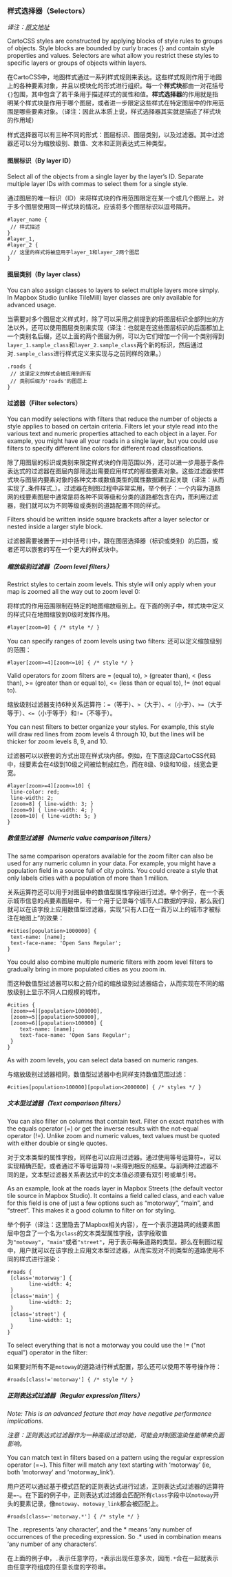 ### 样式选择器（Selectors）

_译注：[原文地址](https://www.mapbox.com/mapbox-studio/styling-selectors/)_

CartoCSS styles are constructed by applying blocks of style rules to groups of objects. Style blocks are bounded by curly braces {} and contain style properties and values. Selectors are what allow you restrict these styles to specific layers or groups of objects within layers.

在CartoCSS中，地图样式通过一系列样式规则来表达。这些样式规则作用于地图上的各种要素对象，并且以模块化的形式进行组织。每一个**样式块**都由一对花括号`{}`包围，其中包含了若干条用于描述样式的属性和值。**样式选择器**的作用就是指明某个样式块是作用于哪个图层，或者进一步限定这些样式在特定图层中的作用范围是哪些要素对象。（译注：因此从本质上说，样式选择器其实就是描述了样式块的作用域）

样式选择器可以有三种不同的形式：图层标识、图层类别，以及过滤器。其中过滤器还可以分为缩放级别、数值、文本和正则表达式三种类型。

#### 图层标识（By layer ID）

Select all of the objects from a single layer by the layer’s ID. Separate multiple layer IDs with commas to select them for a single style.

通过图层的唯一标识（ID）来将样式块的作用范围限定在某一个或几个图层上。对于多个图层使用同一样式块的情况，应该将多个图层标识以逗号隔开。

	
	#layer_name {
	 // 样式描述
	}
	#layer_1,
	#layer_2 {
	 // 这里的样式将被应用于layer_1和layer_2两个图层
	}
	

#### 图层类别（By layer class）

You can also assign classes to layers to select multiple layers more simply. In Mapbox Studio (unlike TileMill) layer classes are only available for advanced usage.

当需要对多个图层定义样式时，除了可以采用之前提到的将图层标识全部列出的方法以外，还可以使用图层类别来实现（译注：也就是在这些图层标识的后面都加上一个类别名后缀，还以上面的两个图层为例，可以为它们增加一个同一个类别得到`layer_1.sample_class`和`layer_2.sample_class`两个新的标识，然后通过对`.sample_class`进行样式定义来实现与之前同样的效果。）

	
	.roads {
	 // 这里定义的样式会被应用到所有
	 // 类别后缀为'roads'的图层上
	}
	

#### 过滤器（Filter selectors）

You can modify selections with filters that reduce the number of objects a style applies to based on certain criteria. Filters let your style read into the various text and numeric properties attached to each object in a layer. For example, you might have all your roads in a single layer, but you could use filters to specify different line colors for different road classifications.

除了用图层的标识或类别来限定样式块的作用范围以外，还可以进一步用基于条件表达式的过滤器在图层内部筛选出需要应用样式的那些要素对象。这些过滤器使样式块与图层内要素对象的各种文本或数值类型的属性数据建立起关联（译注：从而实现了_条件样式_）。过滤器在制图过程中非常实用，举个例子：一个内容为道路网的线要素图层中通常是将各种不同等级和分类的道路都包含在内，而利用过滤器，我们就可以为不同等级或类别的道路配置不同的样式。

Filters should be written inside square brackets after a layer selector or nested inside a larger style block.

过滤器需要被置于一对中括号`[]`中，跟在图层选择器（标识或类别）的后面，或者还可以嵌套的写在一个更大的样式块中。

##### 缩放级别过滤器（Zoom level filters）

Restrict styles to certain zoom levels. This style will only apply when your map is zoomed all the way out to zoom level 0:

将样式的作用范围限制在特定的地图缩放级别上。在下面的例子中，样式块中定义的样式只在地图缩放到0级时发挥作用。

	
	#layer[zoom=0] { /* style */ }
	

You can specify ranges of zoom levels using two filters:
还可以定义缩放级别的范围：

	
	#layer[zoom>=4][zoom<=10] { /* style */ }
	

Valid operators for zoom filters are = (equal to), \> (greater than), \< (less than), \>= (greater than or equal to), \<= (less than or equal to), != (not equal to).

缩放级别过滤器支持6种关系运算符：`=`（等于）、`>`（大于）、`<`（小于）、`>=`（大于等于）、`<=`（小于等于）和`!=`（不等于）。

You can nest filters to better organize your styles. For example, this style will draw red lines from zoom levels 4 through 10, but the lines will be thicker for zoom levels 8, 9, and 10.

过滤器可以以嵌套的方式出现在样式块内部。例如，在下面这段CartoCSS代码中，线要素会在4级到10级之间被绘制成红色，而在8级、9级和10级，线宽会更宽。

	
	#layer[zoom>=4][zoom<=10] {
	 line-color: red;
	 line-width: 2;
	 [zoom=8] { line-width: 3; }
	 [zoom=9] { line-width: 4; }
	 [zoom=10] { line-width: 5; }
	}
	

##### 数值型过滤器（Numeric value comparison filters）

The same comparison operators available for the zoom filter can also be used for any numeric column in your data. For example, you might have a population field in a source full of city points. You could create a style that only labels cities with a population of more than 1 million.

关系运算符还可以用于对图层中的数值型属性字段进行过滤。举个例子，在一个表示城市信息的点要素图层中，有一个用于记录每个城市人口数据的字段，那么我们就可以在该字段上应用数值型过滤器，实现“只有人口在一百万以上的城市才被标注在地图上”的效果：

	
	#cities[population>1000000] {
	 text-name: [name];
	 text-face-name: 'Open Sans Regular';
	}
	

You could also combine multiple numeric filters with zoom level filters to gradually bring in more populated cities as you zoom in.

而这种数值型过滤器可以和之前介绍的缩放级别过滤器结合，从而实现在不同的缩放级别上显示不同人口规模的城市。

	
	#cities {
	 [zoom>=4][population>1000000],
	 [zoom>=5][population>500000],
	 [zoom>=6][population>100000] {
		text-name: [name];
		text-face-name: 'Open Sans Regular';
	 }
	}
	

As with zoom levels, you can select data based on numeric ranges.

与缩放级别过滤器相同，数值型过滤器中也同样支持数值范围过滤：

	
	#cities[population>100000][population<2000000] { /* styles */ }
	

##### 文本型过滤器（Text comparison filters）

You can also filter on columns that contain text. Filter on exact matches with the equals operator (=) or get the inverse results with the not-equal operator (!=). Unlike zoom and numeric values, text values must be quoted with either double or single quotes.

对于文本类型的属性字段，同样也可以应用过滤器。通过使用等号运算符`=`，可以实现精确匹配，或者通过不等号运算符`!=`来得到相反的结果。与前两种过滤器不同的是，文本型过滤器关系表达式中的文本值必须要有双引号或单引号。

As an example, look at the roads layer in Mapbox Streets (the default vector tile source in Mapbox Studio). It contains a field called class, and each value for this field is one of just a few options such as “motorway”, “main”, and “street”. This makes it a good column to filter on for styling.

举个例子（译注：这里隐去了Mapbox相关内容），在一个表示道路网的线要素图层中包含了一个名为`class`的文本类型属性字段，该字段取值为`"motoway"`，`"main"`或者`"street"`，用于表示每条道路的类型。那么在制图过程中，用户就可以在该字段上应用文本型过滤器，从而实现对不同类型的道路使用不同的样式进行渲染：

	
	#roads {
	 [class='motorway'] {
		   line-width: 4;
	 }
	 [class='main'] {
		   line-width: 2;
	 }
	 [class='street'] {
		   line-width: 1;
	 }
	}
	

To select everything that is not a motorway you could use the != (“not equal”) operator in the filter:

如果要对所有不是`motoway`的道路进行样式配置，那么还可以使用不等号操作符：

	
	#roads[class!='motorway'] { /* style */ }
	

##### 正则表达式过滤器（Regular expression filters）

_Note: This is an advanced feature that may have negative performance implications._

_注意：正则表达式过滤器作为一种高级过滤功能，可能会对制图渲染性能带来负面影响。_

You can match text in filters based on a pattern using the regular expression operator (=~). This filter will match any text starting with ‘motorway’ (ie, both ‘motorway’ and ‘motorway\_link’).

用户还可以通过基于模式匹配的正则表达式进行过滤，正则表达式过滤器的运算符是`=~`。在下面的例子中，正则表达式过滤器会匹配所有`class`字段中以`motoway`开头的要素记录，像`motoway`、`motoway_link`都会被匹配上。

	
	#roads[class=~'motorway.*'] { /* style */ }
	

The . represents ‘any character’, and the \* means ‘any number of occurrences of the preceding expression. So .\* used in combination means ‘any number of any characters’.

在上面的例子中，`.`表示任意字符，`*`表示出现任意多次，因而`.*`合在一起就表示由任意字符组成的任意长度的字符串。